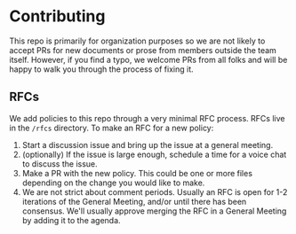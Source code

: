 # Contributing

This repo is primarily for organization purposes so we are not likely to accept
PRs for new documents or prose from members outside the team itself. However, if
you find a typo, we welcome PRs from all folks and will be happy to walk you 
through the process of fixing it.

## RFCs

We add policies to this repo through a very minimal RFC process. RFCs live in the
`/rfcs` directory. To make an RFC for a new policy:

1. Start a discussion issue and bring up the issue at a general meeting. 
1. (optionally) If the issue is large enough, schedule a time for a voice chat
  to discuss the issue.
1. Make a PR with the new policy. This could be one or more files depending on the
  change you would like to make.
1. We are not strict about comment periods. Usually an RFC is open for 1-2 iterations
  of the General Meeting, and/or until there has been consensus. We'll usually
  approve merging the RFC in a General Meeting by adding it to the agenda.
